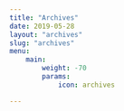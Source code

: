 ```yaml
---
title: "Archives"
date: 2019-05-28
layout: "archives"
slug: "archives"
menu:
    main:
        weight: -70
        params: 
            icon: archives

---
```

